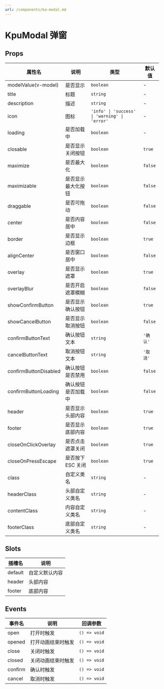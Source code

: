 ```yaml
---
url: /components/ka-modal.md
---
```

# KpuModal 弹窗

## Props

| 属性名                | 说明               | 类型                                          | 默认值   |
| --------------------- | ------------------ | --------------------------------------------- | -------- |
| modelValue(v-model)   | 是否显示           | `boolean`                                     | -        |
| title                 | 标题               | `string`                                      | -        |
| description           | 描述               | `string`                                      | -        |
| icon                  | 图标               | `'info' \| 'success' \| 'warning' \| 'error'` | -        |
| loading               | 是否加载中         | `boolean`                                     | -        |
| closable              | 是否显示关闭按钮   | `boolean`                                     | `true`   |
| maximize              | 是否最大化         | `boolean`                                     | `false`  |
| maximizable           | 是否显示最大化按钮 | `boolean`                                     | `false`  |
| draggable             | 是否可拖动         | `boolean`                                     | `false`  |
| center                | 是否内容居中       | `boolean`                                     | `false`  |
| border                | 是否显示边框       | `boolean`                                     | `true`   |
| alignCenter           | 是否窗口居中       | `boolean`                                     | `false`  |
| overlay               | 是否显示遮罩       | `boolean`                                     | `true`   |
| overlayBlur           | 是否开启遮罩模糊   | `boolean`                                     | `false`  |
| showConfirmButton     | 是否显示确认按钮   | `boolean`                                     | `true`   |
| showCancelButton      | 是否显示取消按钮   | `boolean`                                     | `false`  |
| confirmButtonText     | 确认按钮文本       | `string`                                      | `'确认'` |
| cancelButtonText      | 取消按钮文本       | `string`                                      | `'取消'` |
| confirmButtonDisabled | 确认按钮是否禁用   | `boolean`                                     | `false`  |
| confirmButtonLoading  | 确认按钮是否加载中 | `boolean`                                     | `false`  |
| header                | 是否显示头部内容   | `boolean`                                     | `true`   |
| footer                | 是否显示底部内容   | `boolean`                                     | `true`   |
| closeOnClickOverlay   | 是否点击遮罩关闭   | `boolean`                                     | `true`   |
| closeOnPressEscape    | 是否按下 ESC 关闭  | `boolean`                                     | `true`   |
| class                 | 自定义类名         | `string`                                      | -        |
| headerClass           | 头部自定义类名     | `string`                                      | -        |
| contentClass          | 内容自定义类名     | `string`                                      | -        |
| footerClass           | 底部自定义类名     | `string`                                      | -        |

## Slots

| 插槽名  | 说明           |
| ------- | -------------- |
| default | 自定义默认内容 |
| header  | 头部内容       |
| footer  | 底部内容       |

## Events

| 事件名  | 说明               | 回调参数     |
| ------- | ------------------ | ------------ |
| open    | 打开时触发         | `() => void` |
| opened  | 打开动画结束时触发 | `() => void` |
| close   | 关闭时触发         | `() => void` |
| closed  | 关闭动画结束时触发 | `() => void` |
| confirm | 确认时触发         | `() => void` |
| cancel  | 取消时触发         | `() => void` |

